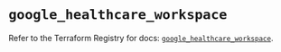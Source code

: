 # `google_healthcare_workspace`

Refer to the Terraform Registry for docs: [`google_healthcare_workspace`](https://registry.terraform.io/providers/hashicorp/google/6.35.0/docs/resources/healthcare_workspace).

